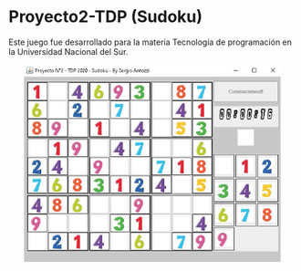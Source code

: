 # Proyecto2-TDP (Sudoku)

Este juego fue desarrollado para la materia Tecnología de programación en la Universidad Nacional del Sur.

<p align="center">
  <img src="https://github.com/santozzi/sudoku/blob/master/sudoku.JPG" width="450" title="DrApocalipsisPicture">
  
</p>


